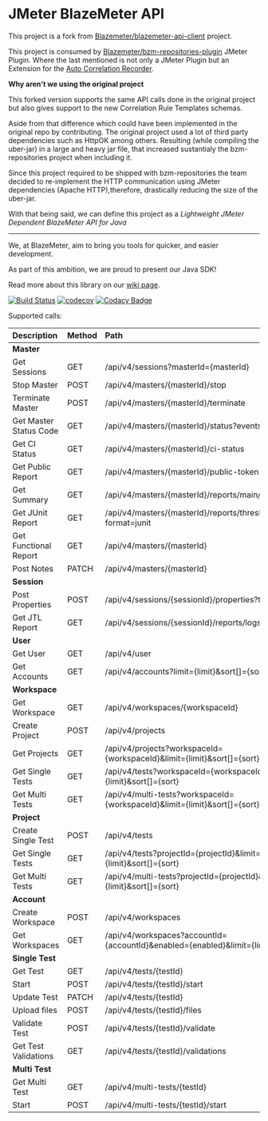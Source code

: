 # JMeter BlazeMeter API

This project is a fork from [Blazemeter/blazemeter-api-client](https://github.com/Blazemeter/blazemeter-api-client)  project.

This project is consumed by [Blazemeter/bzm-repositories-plugin](https://github.com/Blazemeter/bzm-repositories-plugin) JMeter Plugin. Where the last mentioned is not only a JMeter Plugin but an Extension for the [Auto Correlation Recorder](https://github.com/Blazemeter/CorrelationRecorder).

**Why aren't we using the original project**

This forked version supports the same API calls done in the original project but also gives support to the new Correlation Rule Templates schemas.

Aside from that difference which could have been implemented in the original repo by contributing.
The original project used a lot of third party dependencies such as HttpOK among others. Resulting (while compiling the uber-jar) in a large and heavy jar file, that increased sustantialy the bzm-repositories project when including it.

Since this project required to be shipped with bzm-repositories the team decided to re-implement the HTTP communication using JMeter dependencies (Apache HTTP),therefore, drastically reducing the size of the uber-jar.

With that being said, we can define this project as a *Lightweight JMeter Dependent BlazeMeter API for Java*

---

We, at BlazeMeter, aim to bring you tools for quicker, and easier development.

As part of this ambition, we are proud to present our Java SDK!

Read more about this library on our [wiki page](https://github.com/Blazemeter/blazemeter-api-client/wiki).

[![Build Status](https://travis-ci.org/Blazemeter/blazemeter-api-client.svg?branch=master)](https://travis-ci.org/Blazemeter/blazemeter-api-client)
[![codecov](https://codecov.io/gh/Blazemeter/blazemeter-api-client/branch/master/graph/badge.svg)](https://codecov.io/gh/Blazemeter/blazemeter-api-client)
[![Codacy Badge](https://api.codacy.com/project/badge/Grade/e86b726f20e046a2b89fc13c86ca6f87)](https://www.codacy.com/app/dzmitrykashlach/blazemeter-api-client?utm_source=github.com&amp;utm_medium=referral&amp;utm_content=Blazemeter/blazemeter-api-client&amp;utm_campaign=Badge_Grade)

Supported calls:  

|Description   |Method   |Path   |
|:---|:---|:---|
|**Master**|||
|Get Sessions|GET|/api/v4/sessions?masterId={masterId}|
|Stop Master|POST|/api/v4/masters/{masterId}/stop|
|Terminate Master|POST|/api/v4/masters/{masterId}/terminate|
|Get Master Status Code|GET   |/api/v4/masters/{masterId}/status?events=false   |
|Get CI Status |GET   |/api/v4/masters/{masterId}/ci-status   |
|Get Public Report|GET|/api/v4/masters/{masterId}/public-token|
|Get Summary|GET   |/api/v4/masters/{masterId}/reports/main/summary   |
|Get JUnit Report|GET|/api/v4/masters/{masterId}/reports/thresholds?format=junit|
|Get Functional Report|GET|/api/v4/masters/{masterId}|
|Post Notes |PATCH|/api/v4/masters/{masterId}|
|**Session**||||
|Post Properties |POST|/api/v4/sessions/{sessionId}/properties?target=all|
|Get JTL Report |GET|/api/v4/sessions/{sessionId}/reports/logs|
|**User**||||
|Get User|GET|/api/v4/user|
|Get Accounts|GET|/api/v4/accounts?limit={limit}&sort[]={sort}|
|**Workspace**||||
|Get Workspace|GET|/api/v4/workspaces/{workspaceId}|
|Create Project|POST|/api/v4/projects|
|Get Projects|GET|/api/v4/projects?workspaceId={workspaceId}&limit={limit}&sort[]={sort}|
|Get Single Tests|GET|/api/v4/tests?workspaceId={workspaceId}&limit={limit}&sort[]={sort}|
|Get Multi Tests|GET|/api/v4/multi-tests?workspaceId={workspaceId}&limit={limit}&sort[]={sort}|
|**Project**||||
|Create Single Test|POST|/api/v4/tests|
|Get Single Tests|GET|/api/v4/tests?projectId={projectId}&limit={limit}&sort[]={sort}|
|Get Multi Tests|GET|/api/v4/multi-tests?projectId={projectId}&limit={limit}&sort[]={sort}|
|**Account**||||
|Create Workspace|POST|/api/v4/workspaces|
|Get Workspaces |GET|/api/v4/workspaces?accountId={accountId}&enabled={enabled}&limit={limit}|
|**Single Test**||||
|Get Test|GET|/api/v4/tests/{testId}|
|Start |POST|/api/v4/tests/{testId}/start|
|Update Test |PATCH|/api/v4/tests/{testId}|
|Upload files |POST|/api/v4/tests/{testId}/files|
|Validate Test |POST|/api/v4/tests/{testId}/validate|
|Get Test Validations |GET|/api/v4/tests/{testId}/validations|
|**Multi Test**||||
|Get Multi Test|GET|/api/v4/multi-tests/{testId}|
|Start|POST|/api/v4/multi-tests/{testId}/start|


	
